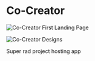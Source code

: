 # Co-Creator

![Co-Creator First Landing Page](https://res.cloudinary.com/personaluse1234/image/upload/v1617216690/cocreatorfirstpage_qezhyk.png)

![Co-Creator Designs](https://res.cloudinary.com/personaluse1234/image/upload/v1617215999/CoCreatorwebapp_lzqnin.png)

Super rad project hosting app
